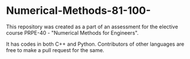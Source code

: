 # Numerical-Methods-81-100-
This repository was created as a part of an assessment for the elective course PRPE-40 - "Numerical Methods for Engineers".

It has codes in both C++ and Python. Contributors of other languages are free to make a pull request for the same.
